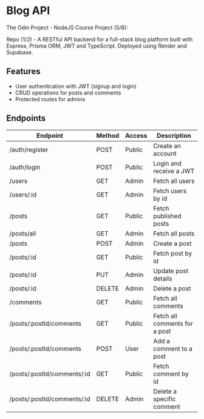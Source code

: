 # Blog API

The Odin Project - NodeJS Course Project (5/8):

Repo (1/2) - A RESTful API backend for a full-stack blog platform built with Express, Prisma ORM, JWT and TypeScript. Deployed using Render and Supabase.

## Features

- User authenitcation with JWT (signup and login)
- CRUD operations for posts and comments
- Protected routes for admins

## Endpoints

| Endpoint                    | Method | Access | Description                   |
| --------------------------- | ------ | ------ | ----------------------------- |
| /auth/register              | POST   | Public | Create an account             |
| /auth/login                 | POST   | Public | Login and receive a JWT       |
| /users                      | GET    | Admin  | Fetch all users               |
| /users/:id                  | GET    | Admin  | Fetch users by id             |
| /posts                      | GET    | Public | Fetch published posts         |
| /posts/all                  | GET    | Admin  | Fetch all posts               |
| /posts                      | POST   | Admin  | Create a post                 |
| /posts/:id                  | GET    | Public | Fetch post by id              |
| /posts/:id                  | PUT    | Admin  | Update post details           |
| /posts/:id                  | DELETE | Admin  | Delete a post                 |
| /comments                   | GET    | Public | Fetch all comments            |
| /posts/:postId/comments     | GET    | Public | Fetch all comments for a post |
| /posts/:postId/comments     | POST   | User   | Add a comment to a post       |
| /posts/:postId/comments/:id | GET    | Public | Fetch comment by id           |
| /posts/:postId/comments/:id | DELETE | Admin  | Delete a specific comment     |
